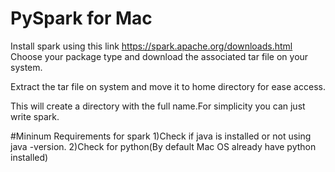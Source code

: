 # PySpark for Mac

Install spark using this link https://spark.apache.org/downloads.html
Choose your package type and download the associated tar file on your system.

Extract the tar file on system and move it to home directory for ease access.

This will create a directory with the full name.For simplicity you can just write spark.

#Mininum Requirements for spark
1)Check if java is installed or not using java -version.
2)Check for python(By default Mac OS already have python installed)
